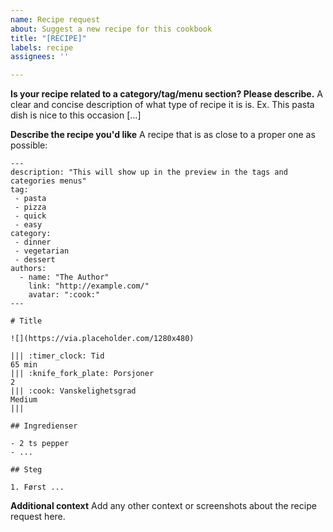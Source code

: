 ```yaml
---
name: Recipe request
about: Suggest a new recipe for this cookbook
title: "[RECIPE]"
labels: recipe
assignees: ''

---
```


**Is your recipe related to a category/tag/menu section? Please describe.**
A clear and concise description of what type of recipe it is is. Ex. This pasta dish is nice to this occasion [...]

**Describe the recipe you'd like**
A recipe that is as close to a proper one as possible:

```text
---
description: "This will show up in the preview in the tags and categories menus"
tag:
 - pasta
 - pizza
 - quick
 - easy
category:
 - dinner
 - vegetarian
 - dessert
authors:
  - name: "The Author"
    link: "http://example.com/"
    avatar: ":cook:"
---

# Title

![](https://via.placeholder.com/1280x480)

||| :timer_clock: Tid
65 min
||| :knife_fork_plate: Porsjoner
2
||| :cook: Vanskelighetsgrad
Medium
|||

## Ingredienser

- 2 ts pepper
- ...

## Steg

1. Først ...
```

**Additional context**
Add any other context or screenshots about the recipe request here.
